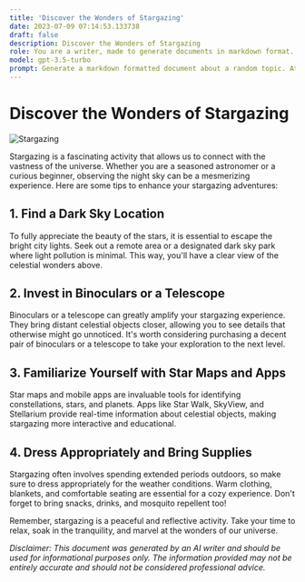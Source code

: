 ```yaml
---
title: 'Discover the Wonders of Stargazing'
date: 2023-07-09 07:14:53.133738
draft: false
description: Discover the Wonders of Stargazing
role: You are a writer, made to generate documents in markdown format. It is very important that all of the documents you generate are in valid markdown format.
model: gpt-3.5-turbo
prompt: Generate a markdown formatted document about a random topic. At the bottom, include a disclaimer explaining that the document was generated by you. The first line of the document should be the title. Make sure that the entire document is in proper markdown format, using a mix of various tags to make the document visually appealing.
---
```


# Discover the Wonders of Stargazing

![Stargazing](https://www.example.com/stargazing.jpg)

Stargazing is a fascinating activity that allows us to connect with the vastness of the universe. Whether you are a seasoned astronomer or a curious beginner, observing the night sky can be a mesmerizing experience. Here are some tips to enhance your stargazing adventures:

## 1. Find a Dark Sky Location

To fully appreciate the beauty of the stars, it is essential to escape the bright city lights. Seek out a remote area or a designated dark sky park where light pollution is minimal. This way, you'll have a clear view of the celestial wonders above.

## 2. Invest in Binoculars or a Telescope

Binoculars or a telescope can greatly amplify your stargazing experience. They bring distant celestial objects closer, allowing you to see details that otherwise might go unnoticed. It's worth considering purchasing a decent pair of binoculars or a telescope to take your exploration to the next level.

## 3. Familiarize Yourself with Star Maps and Apps

Star maps and mobile apps are invaluable tools for identifying constellations, stars, and planets. Apps like Star Walk, SkyView, and Stellarium provide real-time information about celestial objects, making stargazing more interactive and educational.

## 4. Dress Appropriately and Bring Supplies

Stargazing often involves spending extended periods outdoors, so make sure to dress appropriately for the weather conditions. Warm clothing, blankets, and comfortable seating are essential for a cozy experience. Don't forget to bring snacks, drinks, and mosquito repellent too!

Remember, stargazing is a peaceful and reflective activity. Take your time to relax, soak in the tranquility, and marvel at the wonders of our universe.

*Disclaimer: This document was generated by an AI writer and should be used for informational purposes only. The information provided may not be entirely accurate and should not be considered professional advice.*